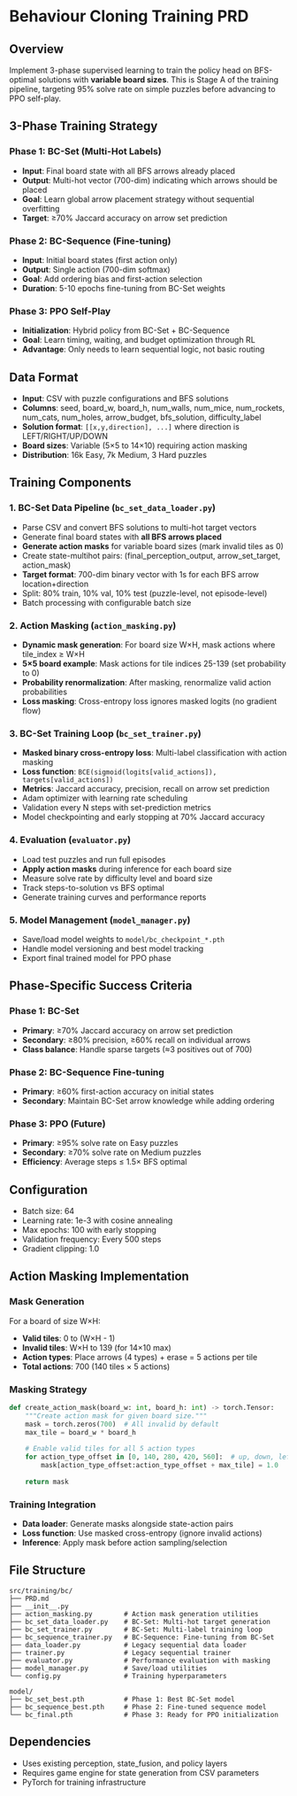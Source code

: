 # Behaviour Cloning Training PRD

## Overview
Implement 3-phase supervised learning to train the policy head on BFS-optimal solutions with **variable board sizes**. This is Stage A of the training pipeline, targeting 95% solve rate on simple puzzles before advancing to PPO self-play.

## 3-Phase Training Strategy

### Phase 1: BC-Set (Multi-Hot Labels)
- **Input**: Final board state with all BFS arrows already placed
- **Output**: Multi-hot vector (700-dim) indicating which arrows should be placed
- **Goal**: Learn global arrow placement strategy without sequential overfitting
- **Target**: ≥70% Jaccard accuracy on arrow set prediction

### Phase 2: BC-Sequence (Fine-tuning) 
- **Input**: Initial board states (first action only)
- **Output**: Single action (700-dim softmax)
- **Goal**: Add ordering bias and first-action selection
- **Duration**: 5-10 epochs fine-tuning from BC-Set weights

### Phase 3: PPO Self-Play
- **Initialization**: Hybrid policy from BC-Set + BC-Sequence
- **Goal**: Learn timing, waiting, and budget optimization through RL
- **Advantage**: Only needs to learn sequential logic, not basic routing

## Data Format
- **Input**: CSV with puzzle configurations and BFS solutions
- **Columns**: seed, board_w, board_h, num_walls, num_mice, num_rockets, num_cats, num_holes, arrow_budget, bfs_solution, difficulty_label
- **Solution format**: `[[x,y,direction], ...]` where direction is LEFT/RIGHT/UP/DOWN
- **Board sizes**: Variable (5×5 to 14×10) requiring action masking
- **Distribution**: 16k Easy, 7k Medium, 3 Hard puzzles

## Training Components

### 1. BC-Set Data Pipeline (`bc_set_data_loader.py`)
- Parse CSV and convert BFS solutions to multi-hot target vectors
- Generate final board states with **all BFS arrows placed**
- **Generate action masks** for variable board sizes (mark invalid tiles as 0)
- Create state-multihot pairs: (final_perception_output, arrow_set_target, action_mask)
- **Target format**: 700-dim binary vector with 1s for each BFS arrow location+direction
- Split: 80% train, 10% val, 10% test (puzzle-level, not episode-level)
- Batch processing with configurable batch size

### 2. Action Masking (`action_masking.py`)
- **Dynamic mask generation**: For board size W×H, mask actions where tile_index ≥ W×H
- **5×5 board example**: Mask actions for tile indices 25-139 (set probability to 0)
- **Probability renormalization**: After masking, renormalize valid action probabilities
- **Loss masking**: Cross-entropy loss ignores masked logits (no gradient flow)

### 3. BC-Set Training Loop (`bc_set_trainer.py`)
- **Masked binary cross-entropy loss**: Multi-label classification with action masking
- **Loss function**: `BCE(sigmoid(logits[valid_actions]), targets[valid_actions])`
- **Metrics**: Jaccard accuracy, precision, recall on arrow set prediction
- Adam optimizer with learning rate scheduling
- Validation every N steps with set-prediction metrics
- Model checkpointing and early stopping at 70% Jaccard accuracy

### 4. Evaluation (`evaluator.py`)
- Load test puzzles and run full episodes
- **Apply action masks** during inference for each board size
- Measure solve rate by difficulty level and board size
- Track steps-to-solution vs BFS optimal
- Generate training curves and performance reports

### 5. Model Management (`model_manager.py`)
- Save/load model weights to `model/bc_checkpoint_*.pth`
- Handle model versioning and best model tracking
- Export final trained model for PPO phase

## Phase-Specific Success Criteria

### Phase 1: BC-Set
- **Primary**: ≥70% Jaccard accuracy on arrow set prediction
- **Secondary**: ≥80% precision, ≥60% recall on individual arrows
- **Class balance**: Handle sparse targets (≈3 positives out of 700)

### Phase 2: BC-Sequence Fine-tuning  
- **Primary**: ≥60% first-action accuracy on initial states
- **Secondary**: Maintain BC-Set arrow knowledge while adding ordering

### Phase 3: PPO (Future)
- **Primary**: ≥95% solve rate on Easy puzzles
- **Secondary**: ≥70% solve rate on Medium puzzles  
- **Efficiency**: Average steps ≤ 1.5× BFS optimal

## Configuration
- Batch size: 64
- Learning rate: 1e-3 with cosine annealing
- Max epochs: 100 with early stopping
- Validation frequency: Every 500 steps
- Gradient clipping: 1.0

## Action Masking Implementation

### Mask Generation
For a board of size W×H:
- **Valid tiles**: 0 to (W×H - 1)  
- **Invalid tiles**: W×H to 139 (for 14×10 max)
- **Action types**: Place arrows (4 types) + erase = 5 actions per tile
- **Total actions**: 700 (140 tiles × 5 actions)

### Masking Strategy
```python
def create_action_mask(board_w: int, board_h: int) -> torch.Tensor:
    """Create action mask for given board size."""
    mask = torch.zeros(700)  # All invalid by default
    max_tile = board_w * board_h
    
    # Enable valid tiles for all 5 action types
    for action_type_offset in [0, 140, 280, 420, 560]:  # up, down, left, right, erase
        mask[action_type_offset:action_type_offset + max_tile] = 1.0
    
    return mask
```

### Training Integration
- **Data loader**: Generate masks alongside state-action pairs
- **Loss function**: Use masked cross-entropy (ignore invalid actions)
- **Inference**: Apply mask before action sampling/selection

## File Structure
```
src/training/bc/
├── PRD.md
├── __init__.py
├── action_masking.py        # Action mask generation utilities
├── bc_set_data_loader.py    # BC-Set: Multi-hot target generation
├── bc_set_trainer.py        # BC-Set: Multi-label training loop
├── bc_sequence_trainer.py   # BC-Sequence: Fine-tuning from BC-Set
├── data_loader.py           # Legacy sequential data loader
├── trainer.py               # Legacy sequential trainer
├── evaluator.py             # Performance evaluation with masking
├── model_manager.py         # Save/load utilities
└── config.py                # Training hyperparameters

model/
├── bc_set_best.pth          # Phase 1: Best BC-Set model
├── bc_sequence_best.pth     # Phase 2: Fine-tuned sequence model
└── bc_final.pth             # Phase 3: Ready for PPO initialization
```

## Dependencies
- Uses existing perception, state_fusion, and policy layers
- Requires game engine for state generation from CSV parameters
- PyTorch for training infrastructure
